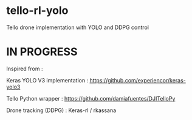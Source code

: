 # tello-rl-yolo
Tello drone implementation with YOLO and DDPG control


# IN PROGRESS #


Inspired from :

Keras YOLO V3 implementation : https://github.com/experiencor/keras-yolo3

Tello Python wrapper : https://github.com/damiafuentes/DJITelloPy

Drone tracking (DDPG) : Keras-rl / rkassana
